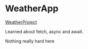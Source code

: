 # WeatherApp

<a href="https://www.theodinproject.com/lessons/node-path-javascript-weather-app">WeatherProject</a>

Learned about fetch, async and await.

Nothing really hard here
